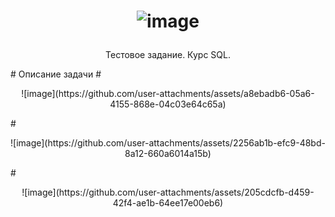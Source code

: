 # <p align="center"> ![image](https://github.com/user-attachments/assets/717756e2-8f08-4c81-8dd4-5a3b2722c820) </p>
<p align="center"> Тестовое задание. Курс SQL. </p>
# Описание задачи
# <p align="center"> ![image](https://github.com/user-attachments/assets/a8ebadb6-05a6-4155-868e-04c03e64c65a) </p>
# <p align="center"> ![image](https://github.com/user-attachments/assets/2256ab1b-efc9-48bd-8a12-660a6014a15b) </p>
# <p align="center"> ![image](https://github.com/user-attachments/assets/205cdcfb-d459-42f4-ae1b-64ee17e00eb6)</p>




